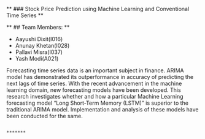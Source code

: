 ** ### Stock Price Prediction using Machine Learning and Conventional Time Series **

** ## Team Members: **

- Aayushi Dixit(I016)
- Anunay Khetan(I028)
- Pallavi Misra(I037)
- Yash Modi(A021)

Forecasting time series data is an important subject in finance. ARIMA model has demonstrated its outperformance in accuracy of predicting the next lags of time series. With the recent advancement in the machine learning domain, new forecasting models have been developed. This research investigates whether and how a particular Machine Learning forecasting model “Long Short-Term Memory (LSTM)” is superior to the traditional ARIMA model. Implementation and analysis of these models have been conducted for the same.


                                                                         *******
